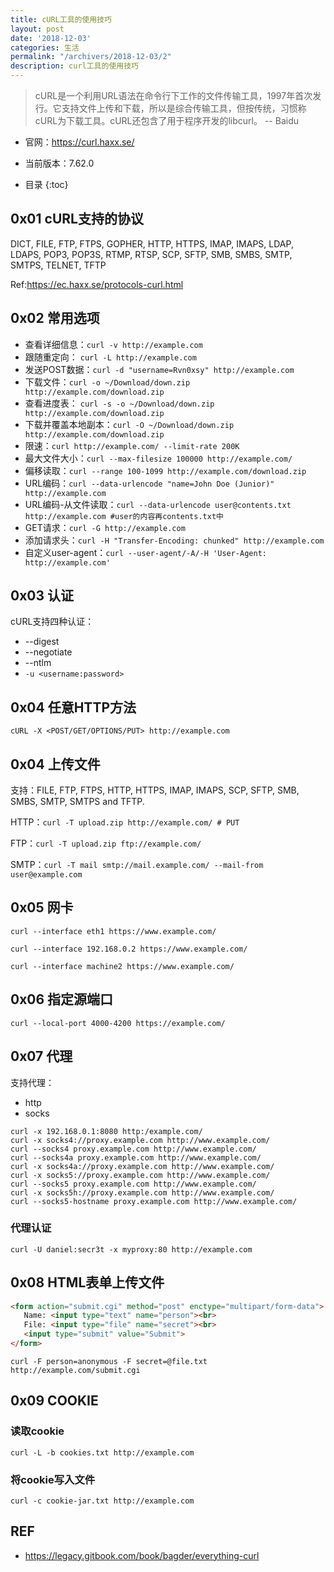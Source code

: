 ```yaml
---
title: cURL工具的使用技巧
layout: post
date: '2018-12-03'
categories: 生活
permalink: "/archivers/2018-12-03/2"
description: curl工具的使用技巧
---
```



> cURL是一个利用URL语法在命令行下工作的文件传输工具，1997年首次发行。它支持文件上传和下载，所以是综合传输工具，但按传统，习惯称cURL为下载工具。cURL还包含了用于程序开发的libcurl。 
> -- Baidu

* 官网：https://curl.haxx.se/
* 当前版本：7.62.0

* 目录
{:toc}

## 0x01 cURL支持的协议

DICT, FILE, FTP, FTPS, GOPHER, HTTP, HTTPS, IMAP, IMAPS, LDAP, LDAPS, POP3, POP3S, RTMP, RTSP, SCP, SFTP, SMB, SMBS, SMTP, SMTPS, TELNET, TFTP

Ref:https://ec.haxx.se/protocols-curl.html

## 0x02 常用选项

* 查看详细信息：`curl -v http://example.com`
* 跟随重定向： `curl -L http://example.com`
* 发送POST数据：`curl -d "username=Rvn0xsy" http://example.com`
* 下载文件：`curl -o ~/Download/down.zip http://example.com/download.zip`
* 查看进度表： `curl -s -o ~/Download/down.zip http://example.com/download.zip`
* 下载并覆盖本地副本：`curl -O ~/Download/down.zip http://example.com/download.zip`
* 限速：`curl http://example.com/ --limit-rate 200K`
* 最大文件大小：`curl --max-filesize 100000 http://example.com/`
* 偏移读取：`curl --range 100-1099 http://example.com/download.zip`
* URL编码：`curl --data-urlencode "name=John Doe (Junior)" http://example.com`
* URL编码-从文件读取：`curl --data-urlencode user@contents.txt http://example.com #user的内容再contents.txt中`
* GET请求：`curl -G http://example.com`
* 添加请求头：`curl -H "Transfer-Encoding: chunked" http://example.com`
* 自定义user-agent：`curl --user-agent/-A/-H 'User-Agent: http://example.com'`


## 0x03 认证

cURL支持四种认证：

* --digest
* --negotiate
* --ntlm
* `-u <username:password>`

## 0x04 任意HTTP方法

`cURL -X <POST/GET/OPTIONS/PUT> http://example.com`

## 0x04 上传文件

支持：FILE, FTP, FTPS, HTTP, HTTPS, IMAP, IMAPS, SCP, SFTP, SMB, SMBS, SMTP, SMTPS and TFTP.

HTTP：`curl -T upload.zip http://example.com/ # PUT` 

FTP：`curl -T upload.zip ftp://example.com/`

SMTP：`curl -T mail smtp://mail.example.com/ --mail-from user@example.com`

## 0x05 网卡

```
curl --interface eth1 https://www.example.com/

curl --interface 192.168.0.2 https://www.example.com/

curl --interface machine2 https://www.example.com/
```

## 0x06 指定源端口

```
curl --local-port 4000-4200 https://example.com/
```

## 0x07 代理

支持代理：

* http
* socks

```
curl -x 192.168.0.1:8080 http:/example.com/
curl -x socks4://proxy.example.com http://www.example.com/
curl --socks4 proxy.example.com http://www.example.com/
curl --socks4a proxy.example.com http://www.example.com/
curl -x socks4a://proxy.example.com http://www.example.com/
curl -x socks5://proxy.example.com http://www.example.com/
curl --socks5 proxy.example.com http://www.example.com/
curl -x socks5h://proxy.example.com http://www.example.com/
curl --socks5-hostname proxy.example.com http://www.example.com/
```

### 代理认证

`curl -U daniel:secr3t -x myproxy:80 http://example.com`



## 0x08 HTML表单上传文件


```html
<form action="submit.cgi" method="post" enctype="multipart/form-data">
   Name: <input type="text" name="person"><br>
   File: <input type="file" name="secret"><br>
   <input type="submit" value="Submit">
</form> 
```

`curl -F person=anonymous -F secret=@file.txt http://example.com/submit.cgi`


## 0x09 COOKIE

### 读取cookie

`curl -L -b cookies.txt http://example.com`

### 将cookie写入文件

`curl -c cookie-jar.txt http://example.com`

## REF

* https://legacy.gitbook.com/book/bagder/everything-curl